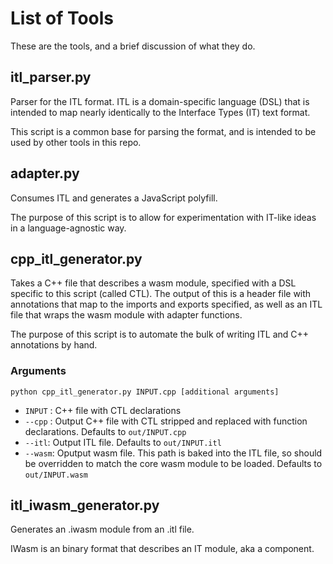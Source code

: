 # List of Tools

These are the tools, and a brief discussion of what they do.

## itl_parser.py

Parser for the ITL format. ITL is a domain-specific language (DSL) that is
intended to map nearly identically to the Interface Types (IT) text format.

This script is a common base for parsing the format, and is intended to be used
by other tools in this repo.

## adapter.py

Consumes ITL and generates a JavaScript polyfill.

The purpose of this script is to allow for experimentation with IT-like ideas in
a language-agnostic way.

## cpp_itl_generator.py

Takes a C++ file that describes a wasm module, specified with a DSL specific to
this script (called CTL). The output of this is a header file with annotations
that map to the imports and exports specified, as well as an ITL file that wraps
the wasm module with adapter functions.

The purpose of this script is to automate the bulk of writing ITL and C++
annotations by hand.

### Arguments

`python cpp_itl_generator.py INPUT.cpp [additional arguments]`

* `INPUT` : C++ file with CTL declarations
* `--cpp` : Output C++ file with CTL stripped and replaced with function
    declarations. Defaults to `out/INPUT.cpp`
* `--itl`: Output ITL file. Defaults to `out/INPUT.itl`
* `--wasm`: Oputput wasm file. This path is baked into the ITL file, so should
    be overridden to match the core wasm module to be loaded. Defaults to
    `out/INPUT.wasm`

## itl_iwasm_generator.py

Generates an .iwasm module from an .itl file.

IWasm is an binary format that describes an IT module, aka a component.
